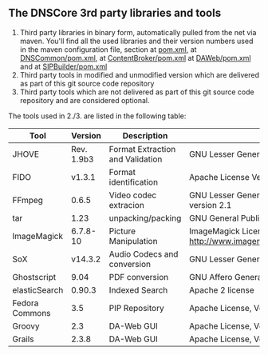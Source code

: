 ## The DNSCore 3rd party libraries and tools

1. Third party libraries in binary form, automatically pulled from the net via maven. You'll find all the used libraries and their version numbers used in the maven configuration file, section <dependencies> at [pom.xml](../../../../pom.xml), at [DNSCommon/pom.xml](../../../../DNSCommon/pom.xml), at [ContentBroker/pom.xml](../../../../ContentBroker/pom.xml) at [DAWeb/pom.xml](../../../../DAWeb/pom.xml) and at   [SIPBuilder/pom.xml](../../../../SIP-Builder/pom.xml)
2. Third party tools in modified and unmodified version which are delivered as part of this git source code repository
3. Third party tools which are not delivered as part of this git source code repository and are considered optional. 

The tools used in 2./3. are listed in the following table:

| Tool | Version | Description | License|
|---|---|---|---|
JHOVE | Rev. 1.9b3 | Format Extraction and Validation| GNU Lesser General Public License (LGPL). |
FIDO | v1.3.1 | Format identification | Apache License Version 2.0, January 2004 |
FFmpeg| 0.6.5 | Video codec extracion | GNU Lesser General Public License (LGPL) version 2.1 |
tar | 1.23 | unpacking/packing | GNU General Public License v3 or later |
ImageMagick |  6.7.8-10 | Picture Manipulation | ImageMagick License http://www.imagemagick.org/script/license.php |
SoX | v14.3.2 | Audio Codecs and conversion  | GNU Lesser General Public License |
Ghostscript |9.04|PDF conversion| GNU Affero General Public License  |
elasticSearch |0.90.3|Indexed Search|Apache 2 license|
Fedora Commons |3.5|PIP Repository |  Apache License, Version 2.0 |
Groovy |2.3|DA-Web GUI | Apache License, Version 2.0 |
Grails | 2.3.8 | DA-Web GUI | Apache License, Version 2.0 |



